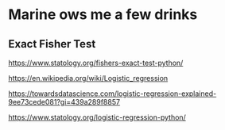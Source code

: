 # Marine ows me a few drinks

## Exact Fisher Test

https://www.statology.org/fishers-exact-test-python/

https://en.wikipedia.org/wiki/Logistic_regression

https://towardsdatascience.com/logistic-regression-explained-9ee73cede081?gi=439a289f8857

https://www.statology.org/logistic-regression-python/